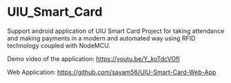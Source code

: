 # UIU_Smart_Card
Support android application of UIU Smart Card Project for taking attendance and making payments in a modern and automated way using RFID technology coupled with NodeMCU.

Demo video of the application: https://youtu.be/Y_koTdcVOfI

Web Application: https://github.com/sayam56/UIU-Smart-Card-Web-App
